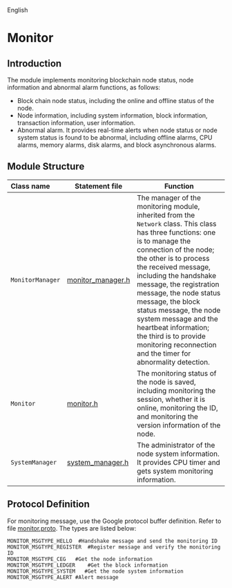 English 

# Monitor

## Introduction
The module implements monitoring blockchain node status, node information and abnormal alarm functions, as follows:
- Block chain node status, including the online and offline status of the node.
- Node information, including system information, block information, transaction information, user information.
- Abnormal alarm. It provides real-time alerts when node status or node system status is found to be abnormal, including offline alarms, CPU alarms, memory alarms, disk alarms, and block asynchronous alarms.
## Module Structure

Class name | Statement file | Function
|:--- | --- | ---
| `MonitorManager` | [monitor_manager.h](./monitor_manager.h) | The manager of the monitoring module, inherited from the `Network` class. This class has three functions: one is to manage the connection of the node; the other is to process the received message, including the handshake message, the registration message, the node status message, the block status message, the node system message and the heartbeat information; the third is to provide monitoring reconnection and the timer for abnormality detection.
|`Monitor`|  [monitor.h](./monitor.h) | The monitoring status of the node is saved, including monitoring the session, whether it is online, monitoring the ID, and monitoring the version information of the node.
|`SystemManager`|  [system_manager.h](../common/system_manager.h)  |The administrator of the node system information. It provides CPU timer and gets system monitoring information.

## Protocol Definition
For monitoring message, use the Google protocol buffer definition. Refer to file [monitor.proto](../proto/monitor.proto). The types are listed below:
```
MONITOR_MSGTYPE_HELLO  #Handshake message and send the monitoring ID
MONITOR_MSGTYPE_REGISTER  #Register message and verify the monitoring ID
MONITOR_MSGTYPE_CEG   #Get the node information
MONITOR_MSGTYPE_LEDGER    #Get the block information
MONITOR_MSGTYPE_SYSTEM   #Get the node system information
MONITOR_MSGTYPE_ALERT #Alert message
```
